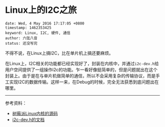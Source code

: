 # Linux上的I2C之旅
```{metadata}
date: Wed, 4 May 2016 17:17:05 +0800
timestamp: 1462353425
keyword: Linux, I2C, 硬件, 通信
author: 六弦八音
status: 还没写完
```

不得不说，在Linux上搞I2C，比在单片机上搞还要麻烦。

在Linux上，I2C相关的功能都已经实现好了，封装在内核中，并通过`i2c-dev.h`给用户空间提供了一组操作i2c的功能。乍一看好像挺简单的，但是问题就出在这个封装上。由于是在与单片机做简单的通信，所以不会采用复杂的传输协议，而是手工实现I2C的数据传输。这样一来，在Debug的时候，完全无法获悉到底问题出在哪里。

---------
参考资料：
- [树莓派Linux内核的源码](https://github.com/raspberrypi/linux/)
- [i2c-dev.h的文档](https://www.kernel.org/doc/Documentation/i2c/dev-interface)
